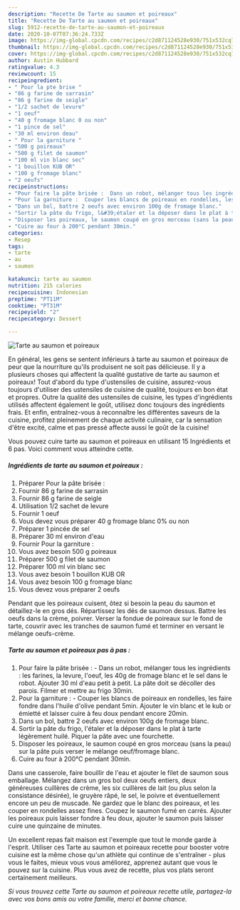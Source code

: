 ```yaml
---
description: "Recette De Tarte au saumon et poireaux"
title: "Recette De Tarte au saumon et poireaux"
slug: 5912-recette-de-tarte-au-saumon-et-poireaux
date: 2020-10-07T07:36:24.733Z
image: https://img-global.cpcdn.com/recipes/c2d871124528e930/751x532cq70/tarte-au-saumon-et-poireaux-photo-principale-de-la-recette.jpg
thumbnail: https://img-global.cpcdn.com/recipes/c2d871124528e930/751x532cq70/tarte-au-saumon-et-poireaux-photo-principale-de-la-recette.jpg
cover: https://img-global.cpcdn.com/recipes/c2d871124528e930/751x532cq70/tarte-au-saumon-et-poireaux-photo-principale-de-la-recette.jpg
author: Austin Hubbard
ratingvalue: 4.3
reviewcount: 15
recipeingredient:
- " Pour la pte brise "
- "86 g farine de sarrasin"
- "86 g farine de seigle"
- "1/2 sachet de levure"
- "1 oeuf"
- "40 g fromage blanc 0 ou non"
- "1 pince de sel"
- "30 ml environ deau"
- " Pour la garniture "
- "500 g poireaux"
- "500 g filet de saumon"
- "100 ml vin blanc sec"
- "1 bouillon KUB OR"
- "100 g fromage blanc"
- "2 oeufs"
recipeinstructions:
- "Pour faire la pâte brisée :  Dans un robot, mélanger tous les ingrédients : les farines, la levure, l&#39;oeuf, les 40g de fromage blanc et le sel dans le robot. Ajouter 30 ml d&#39;eau petit à petit. La pâte doit se décoller des parois. Filmer et mettre au frigo 30min."
- "Pour la garniture :  Couper les blancs de poireaux en rondelles, les faire fondre dans l&#39;huile d&#39;olive pendant 5min. Ajouter le vin blanc et le kub or émietté et laisser cuire à feu doux pendant encore 20min."
- "Dans un bol, battre 2 oeufs avec environ 100g de fromage blanc."
- "Sortir la pâte du frigo, l&#39;étaler et la déposer dans le plat à tarte légèrement huilé. Piquer la pâte avec une fourchette."
- "Disposer les poireaux, le saumon coupé en gros morceau (sans la peau) sur la pâte puis verser le mélange oeuf/fromage blanc."
- "Cuire au four à 200°C pendant 30min."
categories:
- Resep
tags:
- tarte
- au
- saumon

katakunci: tarte au saumon 
nutrition: 215 calories
recipecuisine: Indonesian
preptime: "PT11M"
cooktime: "PT31M"
recipeyield: "2"
recipecategory: Dessert

---
```



![Tarte au saumon et poireaux](https://img-global.cpcdn.com/recipes/c2d871124528e930/751x532cq70/tarte-au-saumon-et-poireaux-photo-principale-de-la-recette.jpg)

En général, les gens se sentent inférieurs à tarte au saumon et poireaux de peur que la nourriture qu'ils produisent ne soit pas délicieuse. Il y a plusieurs choses qui affectent la qualité gustative de tarte au saumon et poireaux! Tout d'abord du type d'ustensiles de cuisine, assurez-vous toujours d'utiliser des ustensiles de cuisine de qualité, toujours en bon état et propres. Outre la qualité des ustensiles de cuisine, les types d'ingrédients utilisés affectent également le goût, utilisez donc toujours des ingrédients frais. Et enfin, entraînez-vous à reconnaître les différentes saveurs de la cuisine, profitez pleinement de chaque activité culinaire, car la sensation d'être excité, calme et pas pressé affecte aussi le goût de la cuisine!

<!--inarticleads1-->

Vous pouvez cuire tarte au saumon et poireaux en utilisant 15 Ingrédients et 6 pas. Voici comment vous atteindre cette.

##### Ingrédients de tarte au saumon et poireaux :

1. Préparer  Pour la pâte brisée :
1. Fournir 86 g farine de sarrasin
1. Fournir 86 g farine de seigle
1. Utilisation 1/2 sachet de levure
1. Fournir 1 oeuf
1. Vous devez vous préparer 40 g fromage blanc 0% ou non
1. Préparer 1 pincée de sel
1. Préparer 30 ml environ d&#39;eau
1. Fournir  Pour la garniture :
1. Vous avez besoin 500 g poireaux
1. Préparer 500 g filet de saumon
1. Préparer 100 ml vin blanc sec
1. Vous avez besoin 1 bouillon KUB OR
1. Vous avez besoin 100 g fromage blanc
1. Vous devez vous préparer 2 oeufs


Pendant que les poireaux cuisent, ôtez si besoin la peau du saumon et détaillez-le en gros dés. Répartissez les dés de saumon dessus. Battre les oeufs dans la crème, poivrer. Verser la fondue de poireaux sur le fond de tarte, couvrir avec les tranches de saumon fumé et terminer en versant le mélange oeufs-crème. 

<!--inarticleads2-->

##### Tarte au saumon et poireaux pas à pas :

1. Pour faire la pâte brisée :  - Dans un robot, mélanger tous les ingrédients : les farines, la levure, l&#39;oeuf, les 40g de fromage blanc et le sel dans le robot. Ajouter 30 ml d&#39;eau petit à petit. La pâte doit se décoller des parois. Filmer et mettre au frigo 30min.
1. Pour la garniture :  - Couper les blancs de poireaux en rondelles, les faire fondre dans l&#39;huile d&#39;olive pendant 5min. Ajouter le vin blanc et le kub or émietté et laisser cuire à feu doux pendant encore 20min.
1. Dans un bol, battre 2 oeufs avec environ 100g de fromage blanc.
1. Sortir la pâte du frigo, l&#39;étaler et la déposer dans le plat à tarte légèrement huilé. Piquer la pâte avec une fourchette.
1. Disposer les poireaux, le saumon coupé en gros morceau (sans la peau) sur la pâte puis verser le mélange oeuf/fromage blanc.
1. Cuire au four à 200°C pendant 30min.


Dans une casserole, faire bouillir de l&#39;eau et ajouter le filet de saumon sous emballage. Mélangez dans un gros bol deux oeufs entiers, deux généreuses cuillères de crème, les six cuillères de lait (ou plus selon la consistance désirée), le gruyère râpé, le sel, le poivre et éventuellement encore un peu de muscade. Ne gardez que le blanc des poireaux, et les couper en rondelles assez fines. Coupez le saumon fumé en carrés. Ajouter les poireaux puis laisser fondre à feu doux, ajouter le saumon puis laisser cuire une quinzaine de minutes. 

<!--inarticleads1-->

<p>
Un excellent repas fait maison est l'exemple que tout le monde garde à l'esprit. Utiliser ces Tarte au saumon et poireaux recette pour booster votre cuisine est la même chose qu'un athlète qui continue de s'entraîner - plus vous le faites, mieux vous vous améliorez, apprenez autant que vous le pouvez sur la cuisine. Plus vous avez de recette, plus vos plats seront certainement meilleurs.
</p>

<p>
<i>Si vous trouvez cette Tarte au saumon et poireaux recette utile, partagez-la avec vos bons amis ou votre famille, merci et bonne chance.</i>
</p>
